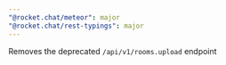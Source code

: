 ```yaml
---
"@rocket.chat/meteor": major
"@rocket.chat/rest-typings": major
---
```


Removes the deprecated `/api/v1/rooms.upload` endpoint
